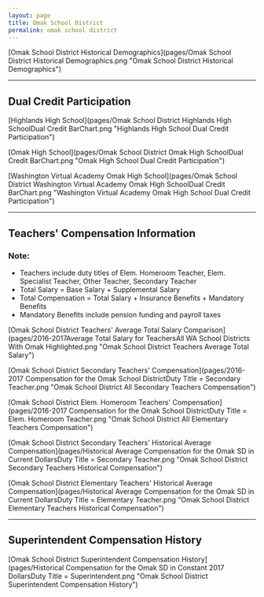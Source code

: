```yaml
---
layout: page
title: Omak School District
permalink: omak school district
---
```



[Omak School District Historical Demographics](pages/Omak School District Historical Demographics.png "Omak School District Historical Demographics")

___

## Dual Credit Participation

[Highlands High School](pages/Omak School District Highlands High SchoolDual Credit BarChart.png "Highlands High School Dual Credit Participation")

[Omak High School](pages/Omak School District Omak High SchoolDual Credit BarChart.png "Omak High School Dual Credit Participation")

[Washington Virtual Academy Omak High School](pages/Omak School District Washington Virtual Academy Omak High SchoolDual Credit BarChart.png "Washington Virtual Academy Omak High School Dual Credit Participation")


___

## Teachers' Compensation Information
### Note:
- Teachers include duty titles of Elem. Homeroom Teacher, Elem. Specialist Teacher, Other Teacher, Secondary Teacher
- Total Salary = Base Salary + Supplemental Salary
- Total Compensation = Total Salary + Insurance Benefits + Mandatory Benefits
- Mandatory Benefits include pension funding and payroll taxes

[Omak School District Teachers' Average Total Salary Comparison](pages/2016-2017Average Total Salary for TeachersAll WA School Districts With Omak Highlighted.png "Omak School District Teachers Average Total Salary")

[Omak School District Secondary Teachers' Compensation](pages/2016-2017 Compensation for the Omak School DistrictDuty Title = Secondary Teacher.png "Omak School District All Secondary Teachers Compensation")

[Omak School District Elem. Homeroom Teachers' Compensation](pages/2016-2017 Compensation for the Omak School DistrictDuty Title = Elem. Homeroom Teacher.png "Omak School District All Elementary Teachers Compensation")

[Omak School District Secondary Teachers' Historical Average Compensation](pages/Historical Average Compensation for the Omak SD in Current DollarsDuty Title = Secondary Teacher.png "Omak School District Secondary Teachers Historical Compensation")

[Omak School District Elementary Teachers' Historical Average Compensation](pages/Historical Average Compensation for the Omak SD in Current DollarsDuty Title = Elementary Teacher.png "Omak School District Elementary Teachers Historical Compensation")


___

## Superintendent Compensation History

[Omak School District Superintendent Compensation History](pages/Historical Compensation for the Omak SD in Constant 2017 DollarsDuty Title = Superintendent.png "Omak School District Superintendent Compensation History")

